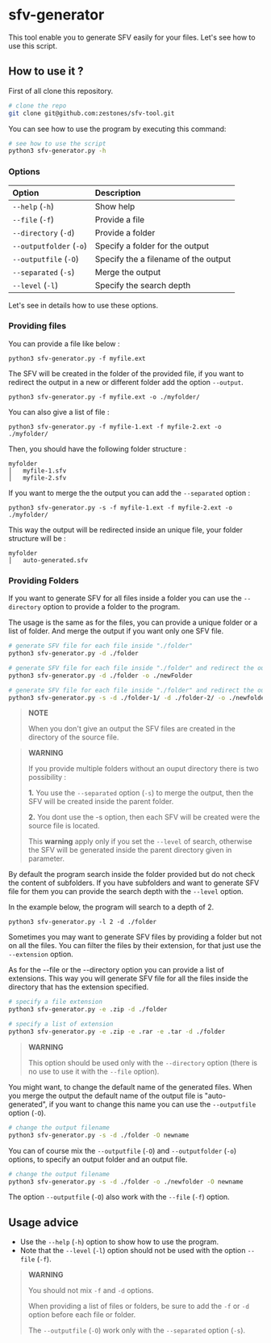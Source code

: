 # sfv-generator

This tool enable you to generate SFV easily for your files. Let's see how to use this script.

## **How to use it ?**

First of all clone this repository.

```bash
# clone the repo
git clone git@github.com:zestones/sfv-tool.git
```

You can see how to use the program by executing this command: 

```bash
# see how to use the script
python3 sfv-generator.py -h 
```

### **Options**

| Option | Description |
| :------------- | :------------- |
| ``--help`` (``-h``)  | Show help  |
| ``--file`` (``-f``)  |  Provide a file |
| ``--directory`` (``-d``)  |  Provide a folder |
| ``--outputfolder`` (``-o``)  |  Specify a folder for the output |
| ``--outputfile`` (``-O``)  |  Specify the a filename of the output |
| ``--separated`` (``-s``)  |  Merge the output |
| ``--level`` (``-l``)  |  Specify the search depth |

Let's see in details how to use these options.

### **Providing files**

You can provide a file like below :

```
python3 sfv-generator.py -f myfile.ext
```

The SFV will be created in the folder of the provided file, if you want to redirect the output in a new or different folder add the option ``--output``.


```
python3 sfv-generator.py -f myfile.ext -o ./myfolder/
```

You can also give a list of file :

```
python3 sfv-generator.py -f myfile-1.ext -f myfile-2.ext -o ./myfolder/
```
Then, you should have the following folder structure :

```
myfolder
│   myfile-1.sfv
│   myfile-2.sfv 
```

If you want to merge the the output you can add the ``--separated`` option :

```
python3 sfv-generator.py -s -f myfile-1.ext -f myfile-2.ext -o ./myfolder/
```
This way the output will be redirected inside an unique file, your folder structure will be :

```
myfolder
│   auto-generated.sfv
```


### **Providing Folders**

If you want to generate SFV for all files inside a folder you can use the ``--directory`` option to provide a folder to the program.

The usage is the same as for the files, you can provide a unique folder or a list of folder. And merge the output if you want only one SFV file.

```bash
# generate SFV file for each file inside "./folder"
python3 sfv-generator.py -d ./folder

# generate SFV file for each file inside "./folder" and redirect the output to "./newFolder"
python3 sfv-generator.py -d ./folder -o ./newFolder

# generate SFV file for each file inside "./folder" and redirect the output to "./newFolder" (the output is merged in a single file)
python3 sfv-generator.py -s -d ./folder-1/ -d ./folder-2/ -o ./newfolder/
```

> **NOTE**  
>
> When you don't give an output the SFV files are created in the directory of the source file. 
> 

> **WARNING**
> 
> If you provide multiple folders without an ouput directory there is two possibility : 
>
> **1.** You use the ``--separated`` option (``-s``) to merge the output, then the SFV will be created inside the parent folder.
>
> **2.** You dont use the -s option, then each SFV will be created were the source file is located.
>
> This **warning** apply only if you set the ``--level`` of search, otherwise the SFV will be generated inside the parent directory given in parameter.   

By default the program search inside the folder provided but do not check the content of subfolders. If you have subfolders and want to generate SFV file for them you can provide the search depth with the ``--level`` option. 

In the example below, the program will search to a depth of 2. 
```
python3 sfv-generator.py -l 2 -d ./folder
```

Sometimes you may want to generate SFV files by providing a folder but not on all the files. You can filter the files by their extension, for that just use the ``--extension`` option.

As for the --file or the --directory option you can provide a list of extensions. This way you will generate SFV file for all the files inside the directory that has the extension specified.

```bash
# specify a file extension
python3 sfv-generator.py -e .zip -d ./folder

# specify a list of extension
python3 sfv-generator.py -e .zip -e .rar -e .tar -d ./folder
```
> **WARNING**  
>
> This option should be used only with the ``--directory`` option (there is no use to use it with the ``--file`` option).

You might want, to change the default name of the generated files. When you merge the output the default name of the output file is "auto-generated", if you want to change this name you can use the ``--outputfile`` option (``-O``).

```bash
# change the output filename
python3 sfv-generator.py -s -d ./folder -O newname
```

You can of course mix the ``--outputfile`` (``-O``) and ``--outputfolder`` (``-o``) options, to specify an output folder and an output file.

```bash
# change the output filename
python3 sfv-generator.py -s -d ./folder -o ./newfolder -O newname
```

The option ``--outputfile`` (``-O``) also work with the ``--file`` (``-f``) option. 


## **Usage advice**
* Use the ``--help`` (``-h``) option to show how to use the program.  
* Note that the ``--level`` (``-l``) option should not be used with the option ``--file`` (``-f``). 
> **WARNING**  
>
> You should not mix ``-f`` and ``-d`` options.
>
>  When providing a list of files or folders, be sure to add the ``-f`` or ``-d`` option before each file or folder.
>
> The ``--outputfile`` (``-O``) work only with the ``--separated`` option (``-s``). 
